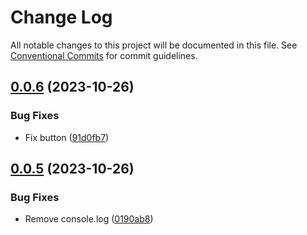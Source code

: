 # Change Log

All notable changes to this project will be documented in this file.
See [Conventional Commits](https://conventionalcommits.org) for commit guidelines.

## [0.0.6](https://github.com/StasKonashuk/snmt-components/compare/v0.0.5...v0.0.6) (2023-10-26)


### Bug Fixes

* Fix button ([91d0fb7](https://github.com/StasKonashuk/snmt-components/commit/91d0fb75e7c4c828dcec59b6d8e105bfc719945e))





## [0.0.5](https://github.com/StasKonashuk/snmt-components/compare/v0.0.3...v0.0.5) (2023-10-26)


### Bug Fixes

* Remove console.log ([0190ab8](https://github.com/StasKonashuk/snmt-components/commit/0190ab8aae9282f9abe988a979c202a2ff79e8f0))
